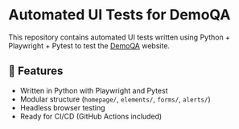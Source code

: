 # Automated UI Tests for DemoQA

This repository contains automated UI tests written using Python + Playwright + Pytest to test the [DemoQA](https://demoqa.com) website.

## 🧪 Features
- Written in Python with Playwright and Pytest
- Modular structure (`homepage/`, `elements/`, `forms/`, `alerts/`)
- Headless browser testing
- Ready for CI/CD (GitHub Actions included)